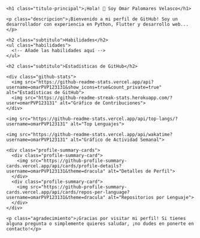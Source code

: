 <head>
  <link rel="stylesheet" type="text/css" href="style.css">
</head>

<body>

  <div class="container">

    <h1 class="titulo-principal">¡Hola! 👋 Soy Omar Palomares Velasco</h1>

    <p class="descripcion">¡Bienvenido a mi perfil de GitHub! Soy un desarrollador con experiencia en Python, Flutter y desarrollo web...</p>

    <h2 class="subtitulo">Habilidades</h2>
    <ul class="habilidades">
      <!-- Añade las habilidades aquí -->
    </ul>

    <h2 class="subtitulo">Estadísticas de GitHub</h2>

    <div class="github-stats">
      <img src="https://github-readme-stats.vercel.app/api?username=omarPVP123131&show_icons=true&count_private=true" alt="Estadísticas de GitHub">
      <img src="https://github-readme-streak-stats.herokuapp.com/?user=omarPVP123131" alt="Gráfico de Contribuciones">
    </div>

    <img src="https://github-readme-stats.vercel.app/api/top-langs/?username=omarPVP123131" alt="Top Lenguajes">

    <img src="https://github-readme-stats.vercel.app/api/wakatime?username=omarPVP123131" alt="Gráfico de Actividad Semanal">

    <div class="profile-summary-cards">
      <div class="profile-summary-card">
        <img src="https://github-profile-summary-cards.vercel.app/api/cards/profile-details?username=omarPVP123131&theme=dracula" alt="Detalles de Perfil">
      </div>
      <div class="profile-summary-card">
        <img src="https://github-profile-summary-cards.vercel.app/api/cards/repos-per-language?username=omarPVP123131&theme=dracula" alt="Repositorios por Lenguaje">
      </div>
    </div>

    <p class="agradecimiento">¡Gracias por visitar mi perfil! Si tienes alguna pregunta o simplemente quieres saludar, ¡no dudes en ponerte en contacto!</p>

  </div>
</body>
